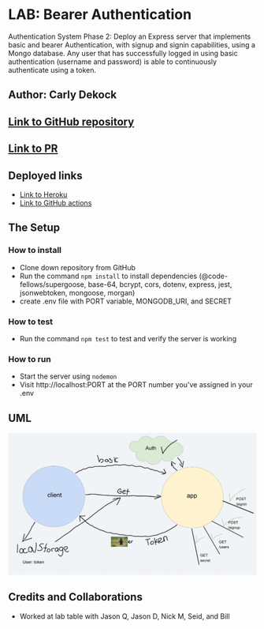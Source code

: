 # LAB: Bearer Authentication

Authentication System Phase 2: Deploy an Express server that implements basic and bearer Authentication, with signup and signin capabilities, using a Mongo database. Any user that has successfully logged in using basic authentication (username and password) is able to continuously authenticate using a token.

## Author: Carly Dekock

## [Link to GitHub repository](https://github.com/carlydekock/bearer-auth.git)
## [Link to PR](https://github.com/carlydekock/bearer-auth/pull/2)

## Deployed links

- [Link to Heroku](https://carlydekock-bearer-auth.herokuapp.com/)
- [Link to GitHub actions](https://github.com/carlydekock/bearer-auth/actions)

## The Setup

### How to install

- Clone down repository from GitHub
- Run the command ```npm install``` to install dependencies (@code-fellows/supergoose, base-64, bcrypt, cors, dotenv, express, jest, jsonwebtoken, mongoose, morgan)
- create .env file with PORT variable, MONGODB_URI, and SECRET

### How to test

- Run the command ```npm test``` to test and verify the server is working

### How to run

- Start the server using ```nodemon```
- Visit http://localhost:PORT at the PORT number you've assigned in your .env

## UML
![image](assets/UML.png)

## Credits and Collaborations

- Worked at lab table with Jason Q, Jason D, Nick M, Seid, and Bill
